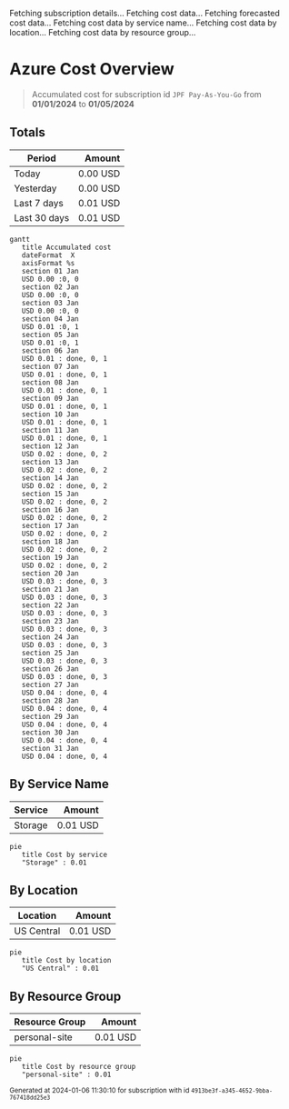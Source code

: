 Fetching subscription details...
Fetching cost data...
Fetching forecasted cost data...
Fetching cost data by service name...
Fetching cost data by location...
Fetching cost data by resource group...
# Azure Cost Overview

> Accumulated cost for subscription id `JPF Pay-As-You-Go` from **01/01/2024** to **01/05/2024**

## Totals

|Period|Amount|
|---|---:|
|Today|0.00 USD|
|Yesterday|0.00 USD|
|Last 7 days|0.01 USD|
|Last 30 days|0.01 USD|

```mermaid
gantt
   title Accumulated cost
   dateFormat  X
   axisFormat %s
   section 01 Jan
   USD 0.00 :0, 0
   section 02 Jan
   USD 0.00 :0, 0
   section 03 Jan
   USD 0.00 :0, 0
   section 04 Jan
   USD 0.01 :0, 1
   section 05 Jan
   USD 0.01 :0, 1
   section 06 Jan
   USD 0.01 : done, 0, 1
   section 07 Jan
   USD 0.01 : done, 0, 1
   section 08 Jan
   USD 0.01 : done, 0, 1
   section 09 Jan
   USD 0.01 : done, 0, 1
   section 10 Jan
   USD 0.01 : done, 0, 1
   section 11 Jan
   USD 0.01 : done, 0, 1
   section 12 Jan
   USD 0.02 : done, 0, 2
   section 13 Jan
   USD 0.02 : done, 0, 2
   section 14 Jan
   USD 0.02 : done, 0, 2
   section 15 Jan
   USD 0.02 : done, 0, 2
   section 16 Jan
   USD 0.02 : done, 0, 2
   section 17 Jan
   USD 0.02 : done, 0, 2
   section 18 Jan
   USD 0.02 : done, 0, 2
   section 19 Jan
   USD 0.02 : done, 0, 2
   section 20 Jan
   USD 0.03 : done, 0, 3
   section 21 Jan
   USD 0.03 : done, 0, 3
   section 22 Jan
   USD 0.03 : done, 0, 3
   section 23 Jan
   USD 0.03 : done, 0, 3
   section 24 Jan
   USD 0.03 : done, 0, 3
   section 25 Jan
   USD 0.03 : done, 0, 3
   section 26 Jan
   USD 0.03 : done, 0, 3
   section 27 Jan
   USD 0.04 : done, 0, 4
   section 28 Jan
   USD 0.04 : done, 0, 4
   section 29 Jan
   USD 0.04 : done, 0, 4
   section 30 Jan
   USD 0.04 : done, 0, 4
   section 31 Jan
   USD 0.04 : done, 0, 4
```

## By Service Name

|Service|Amount|
|---|---:|
|Storage|0.01 USD|

```mermaid
pie
   title Cost by service
   "Storage" : 0.01
```

## By Location

|Location|Amount|
|---|---:|
|US Central|0.01 USD|

```mermaid
pie
   title Cost by location
   "US Central" : 0.01
```

## By Resource Group

|Resource Group|Amount|
|---|---:|
|personal-site|0.01 USD|

```mermaid
pie
   title Cost by resource group
   "personal-site" : 0.01
```

<sup>Generated at 2024-01-06 11:30:10 for subscription with id `4913be3f-a345-4652-9bba-767418dd25e3`</sup>
